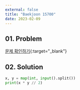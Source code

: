 ```yaml
---
external: false
title: "Baekjoon 15700"
date: 2023-02-09
---
```


## 01. Problem

[문제 확인하기](https://www.acmicpc.net/problem/15700){:target="_blank"}

## 02. Solution

```Python
x, y = map(int, input().split())
print(x * y // 2)
```
